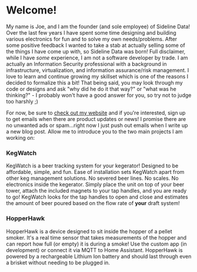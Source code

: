 # Welcome!
My name is Joe, and I am the founder (and sole employee) of Sideline Data! Over the last few years I have spent some time designing and building various electronics for fun and to solve my own needs/problems. After some positive feedback I wanted to take a stab at actually selling some of the things I have come up with, so Sideline Data was born! Full disclaimer, while I have _some_ experience, I am not a software developer by trade. I am actually an Information Security professional with a background in infrastructure, virtualization, and information assurance/risk management. I love to learn and continue growing my skillset which is one of the reasons I decided to formalize this a bit! That being said, you may look through my code or designs and ask "why did he do it that way?" or "what was he thinking?" - I probably won't have a good answer for you, so try not to judge too harshly ;)

For now, be sure to [check out my website](https://sidelinedata.com) and if you're interested, sign up to get emails when there are product updates or news! I promise there are no unwanted ads or spam...right now I just push out emails when I write up a new blog post. Allow me to introduce you to the two main projects I am working on:


### KegWatch
KegWatch is a beer tracking system for your kegerator! Designed to be affordable, simple, and fun. Ease of installation sets KegWatch apart from other keg management solutions. No severed beer lines. No scales. No electronics inside the kegerator. Simply place the unit on top of your beer tower, attach the included magnets to your tap handles, and you are ready to go!  KegWatch looks for the tap handles to open and close and estimates the amount of beer poured based on the flow rate of **your** draft system!


### HopperHawk
HopperHawk is a device designed to sit inside the hopper of a pellet smoker. It's a real time sensor that takes measurements of the hopper and can report how full (or empty) it is during a smoke! Use the custom app (in development) or connect it via MQTT to Home Assistant. HopperHawk is powered by a rechargeable Lithium Ion battery and should last through even a brisket without needing to be plugged in.


